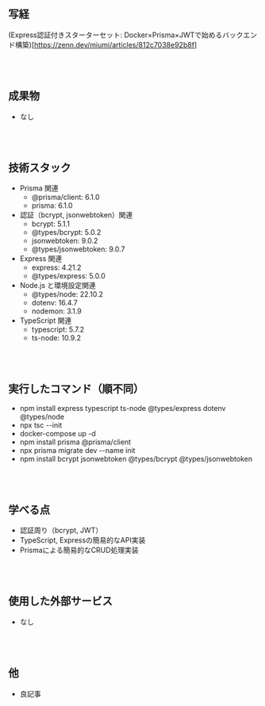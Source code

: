 ## 写経
(Express認証付きスターターセット: Docker×Prisma×JWTで始めるバックエンド構築)[https://zenn.dev/miumi/articles/812c7038e92b8f]

<br/>
<br/>

## 成果物
- なし

<br/>
<br/>


## 技術スタック
- Prisma 関連
  - @prisma/client: 6.1.0
  - prisma: 6.1.0
- 認証（bcrypt, jsonwebtoken）関連
  - bcrypt: 5.1.1
  - @types/bcrypt: 5.0.2
  - jsonwebtoken: 9.0.2
  - @types/jsonwebtoken: 9.0.7
- Express 関連
  - express: 4.21.2
  - @types/express: 5.0.0
- Node.js と環境設定関連
  - @types/node: 22.10.2
  - dotenv: 16.4.7
  - nodemon: 3.1.9
- TypeScript 関連
  - typescript: 5.7.2
  - ts-node: 10.9.2

<br/>
<br/>

## 実行したコマンド（順不同）
- npm install express typescript ts-node @types/express dotenv @types/node
- npx tsc --init
- docker-compose up -d
- npm install prisma @prisma/client
- npx prisma migrate dev --name init
- npm install bcrypt jsonwebtoken @types/bcrypt @types/jsonwebtoken

<br/>
<br/>

## 学べる点
- 認証周り（bcrypt, JWT）
- TypeScript, Expressの簡易的なAPI実装
- Prismaによる簡易的なCRUD処理実装

<br/>
<br/>

## 使用した外部サービス
- なし

<br/>
<br/>

## 他
- 良記事
